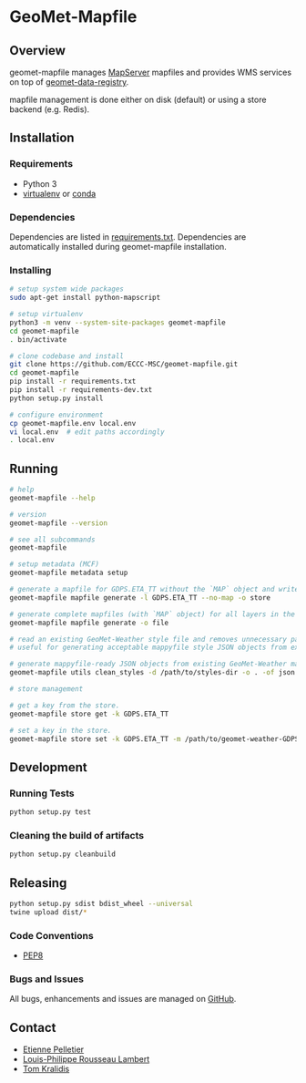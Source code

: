 # GeoMet-Mapfile

## Overview

geomet-mapfile manages [MapServer](https://mapserver.org) mapfiles and provides WMS services on top of [geomet-data-registry](https://github.com/ECCC-MSC/geomet-data-registry).

mapfile management is done either on disk (default) or using a store backend (e.g. Redis).

## Installation

### Requirements

- Python 3
- [virtualenv](https://docs.python.org/3/library/venv.html) or [conda](https://docs.conda.io/en/latest/miniconda.html)

### Dependencies

Dependencies are listed in [requirements.txt](https://github.com/ECCC-MSC/geomet-mapfile/blob/master/requirements.txt). Dependencies are automatically installed during geomet-mapfile installation.

### Installing

```bash
# setup system wide packages
sudo apt-get install python-mapscript

# setup virtualenv
python3 -m venv --system-site-packages geomet-mapfile
cd geomet-mapfile
. bin/activate

# clone codebase and install
git clone https://github.com/ECCC-MSC/geomet-mapfile.git
cd geomet-mapfile
pip install -r requirements.txt
pip install -r requirements-dev.txt
python setup.py install

# configure environment
cp geomet-mapfile.env local.env
vi local.env  # edit paths accordingly
. local.env
```

## Running

```bash
# help
geomet-mapfile --help

# version
geomet-mapfile --version

# see all subcommands
geomet-mapfile

# setup metadata (MCF)
geomet-mapfile metadata setup

# generate a mapfile for GDPS.ETA_TT without the `MAP` object and write to the configured store
geomet-mapfile mapfile generate -l GDPS.ETA_TT --no-map -o store

# generate complete mapfiles (with `MAP` object) for all layers in the GeoMet configuration and write them to disk
geomet-mapfile mapfile generate -o file

# read an existing GeoMet-Weather style file and removes unnecessary parameters (i.e CLASSGROUP, GEOTRANSFORM, etc.)
# useful for generating acceptable mappyfile style JSON objects from existing GeoMet-Weather styles

# generate mappyfile-ready JSON objects from existing GeoMet-Weather mapfiles
geomet-mapfile utils clean_styles -d /path/to/styles-dir -o . -of json

# store management

# get a key from the store.
geomet-mapfile store get -k GDPS.ETA_TT

# set a key in the store.
geomet-mapfile store set -k GDPS.ETA_TT -m /path/to/geomet-weather-GDPS.ETA_TT_en.map
```

## Development

### Running Tests

```bash
python setup.py test
```

### Cleaning the build of artifacts
```bash
python setup.py cleanbuild
```

## Releasing

```bash
python setup.py sdist bdist_wheel --universal
twine upload dist/*
```

### Code Conventions

* [PEP8](https://www.python.org/dev/peps/pep-0008)

### Bugs and Issues

All bugs, enhancements and issues are managed on [GitHub](https://github.com/ECCC-MSC/geomet-mapfile).

## Contact

* [Etienne Pelletier](https://github.com/Dukestep)
* [Louis-Philippe Rousseau Lambert](https://github.com/RousseauLambertLP)
* [Tom Kralidis](https://github.com/tomkralidis)
